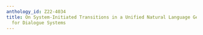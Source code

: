 ```yaml
---
anthology_id: Z22-4034
title: On System-Initiated Transitions in a Unified Natural Language Generation Model
  for Dialogue Systems
---
```

